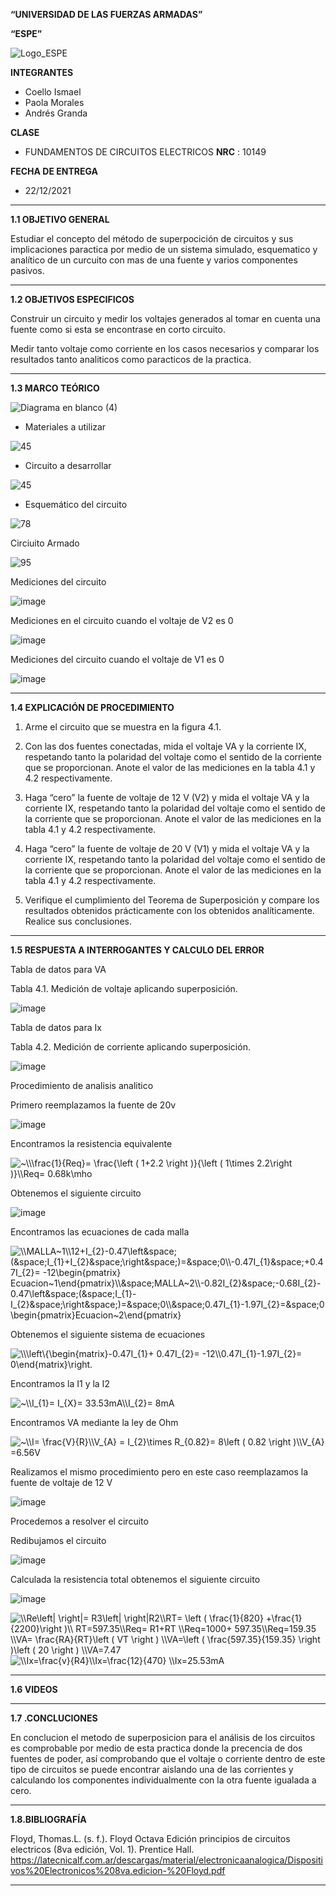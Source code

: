 **“UNIVERSIDAD DE LAS FUERZAS ARMADAS”**

**“ESPE”**

![Logo_ESPE](https://user-images.githubusercontent.com/93800511/140828546-04ee2765-180c-4e68-84cf-8bca73c21c5f.png)

**INTEGRANTES**
* Coello Ismael 
* Paola Morales 
* Andrés Granda
 
**CLASE**
* FUNDAMENTOS DE CIRCUITOS ELECTRICOS **NRC** : 10149

**FECHA DE ENTREGA**
* 22/12/2021
--------------------------------------------------------------------------------------------------------------------------------------------------------------------------------

**1.1 OBJETIVO GENERAL**

Estudiar el concepto del método de superpocición de circuitos y sus implicaciones paractica por medio de un sistema simulado, esquematico y analítico de un curcuito con mas de una fuente y varios componentes pasivos. 

--------------------------------------------------------------------------------------------------------------------------------------------------------------------------------

**1.2 OBJETIVOS ESPECIFICOS**

Construir un circuito y medir los voltajes generados al tomar en cuenta una fuente como si esta se encontrase en corto circuito.

Medir tanto voltaje como corriente en los casos necesarios y comparar los resultados tanto analiticos como paracticos de la practica.

--------------------------------------------------------------------------------------------------------------------------------------------------------------------------------

**1.3 MARCO TEÓRICO**

![Diagrama en blanco (4)](https://user-images.githubusercontent.com/93800511/147184271-ce008cf3-a28f-4638-9cbf-5f8badd2e48d.png)

* Materiales a utilizar

![45](https://user-images.githubusercontent.com/93800511/147148540-4c625ba5-a153-406e-9326-11f1f0a0effe.png)

* Circuito a desarrollar

![45](https://user-images.githubusercontent.com/93800511/147148692-ce09e4d6-3f21-4443-b846-2572b9353837.png)

* Esquemático del circuito 

![78](https://user-images.githubusercontent.com/93800511/147150848-dee73b58-4653-4076-b92d-3787d8957f14.png)

Circiuito Armado 

![95](https://user-images.githubusercontent.com/93800511/147153300-d8392b79-6747-4af6-a266-dc9b7e05436b.jpg)

Mediciones del circuito

![image](https://user-images.githubusercontent.com/93835587/147166275-387c44a7-804f-443a-80ef-e2cae2a4781c.png)


Mediciones en el circuito cuando el voltaje de V2 es 0

![image](https://user-images.githubusercontent.com/93835587/147160500-345cacff-354b-4c37-a968-74f45de09775.png)

Mediciones del circuito cuando el voltaje de V1 es 0

![image](https://user-images.githubusercontent.com/93835587/147160075-c2be73e0-dedb-478f-bbc8-d3200239bbd6.png)

--------------------------------------------------------------------------------------------------------------------------------------------------------------------------------

**1.4 EXPLICACIÓN DE PROCEDIMIENTO**

1. Arme el circuito que se muestra en la figura 4.1.

2. Con las dos fuentes conectadas, mida el voltaje VA y la corriente IX, respetando
tanto la polaridad del voltaje como el sentido de la corriente que se proporcionan. Anote
el valor de las mediciones en la tabla 4.1 y 4.2 respectivamente.

3. Haga “cero” la fuente de voltaje de 12 V (V2) y mida el voltaje VA y la corriente
IX, respetando tanto la polaridad del voltaje como el sentido de la corriente que se
proporcionan. Anote el valor de las mediciones en la tabla 4.1 y 4.2 respectivamente.

4. Haga “cero” la fuente de voltaje de 20 V (V1) y mida el voltaje VA y la corriente
IX, respetando tanto la polaridad del voltaje como el sentido de la corriente que se
proporcionan. Anote el valor de las mediciones en la tabla 4.1 y 4.2 respectivamente.

5. Verifique el cumplimiento del Teorema de Superposición y compare los
resultados obtenidos prácticamente con los obtenidos analíticamente. Realice sus
conclusiones.


--------------------------------------------------------------------------------------------------------------------------------------------------------------------------------

**1.5 RESPUESTA A INTERROGANTES Y CALCULO DEL ERROR**


Tabla de datos para VA

Tabla 4.1. Medición de voltaje aplicando superposición.

![image](https://user-images.githubusercontent.com/93835587/147247499-14555f12-6727-46cb-9adc-13542fb18ee0.png)

Tabla de datos para Ix

Tabla 4.2. Medición de corriente aplicando superposición.

![image](https://user-images.githubusercontent.com/93835587/147248395-d8d943af-1f84-49b5-80ff-121090397f3e.png)


Procedimiento de analisis analitico

 Primero reemplazamos la fuente de 20v
 
 ![image](https://user-images.githubusercontent.com/93835587/147170994-910734ac-0654-49d8-aed9-f6681c1806bc.png)

Encontramos la resistencia equivalente

<img src="https://latex.codecogs.com/svg.image?~\\\frac{1}{Req}=&space;\frac{\left&space;(&space;1&plus;2.2&space;\right&space;)}{\left&space;(&space;&space;&space;1\times&space;2.2\right&space;)}\\Req=&space;0.68k\mho&space;&space;" title="~\\\frac{1}{Req}= \frac{\left ( 1+2.2 \right )}{\left ( 1\times 2.2\right )}\\Req= 0.68k\mho " />

Obtenemos el siguiente circuito

![image](https://user-images.githubusercontent.com/93835587/147172082-5b068491-8fe2-435c-82f9-423a18daa224.png)


Encontramos las ecuaciones de cada malla 

<img src="https://latex.codecogs.com/svg.image?\\MALLA~1\\12&plus;I_{2}-0.47\left&space;(&space;I_{1}&plus;I_{2}&space;\right&space;)=&space;0\\-0.47I_{1}&space;&plus;0.47I_{2}=&space;-12\begin{pmatrix}&space;Ecuacion~1\end{pmatrix}\\&space;MALLA~2\\-0.82I_{2}&space;-0.68I_{2}-0.47\left&space;(&space;I_{1}-I_{2}&space;\right&space;)=&space;0\\&space;0.47I_{1}-1.97I_{2}=&space;0\begin{pmatrix}Ecuacion~2\end{pmatrix}" title="\\MALLA~1\\12+I_{2}-0.47\left&space;(&space;I_{1}+I_{2}&space;\right&space;)=&space;0\\-0.47I_{1}&space;+0.47I_{2}= -12\begin{pmatrix} Ecuacion~1\end{pmatrix}\\&space;MALLA~2\\-0.82I_{2}&space;-0.68I_{2}-0.47\left&space;(&space;I_{1}-I_{2}&space;\right&space;)=&space;0\\&space;0.47I_{1}-1.97I_{2}=&space;0\begin{pmatrix}Ecuacion~2\end{pmatrix}" />

Obtenemos el siguiente sistema de ecuaciones 

<img src="https://latex.codecogs.com/svg.image?\\\left\{\begin{matrix}-0.47I_{1}&plus;&space;0.47I_{2}=&space;-12\\0.47I_{1}-1.97I_{2}=&space;0\end{matrix}\right." title="\\\left\{\begin{matrix}-0.47I_{1}+ 0.47I_{2}= -12\\0.47I_{1}-1.97I_{2}= 0\end{matrix}\right." />

Encontramos la I1 y la I2

<img src="https://latex.codecogs.com/svg.image?~\\I_{1}=&space;I_{X}=&space;33.53mA\\I_{2}=&space;8mA" title="~\\I_{1}= I_{X}= 33.53mA\\I_{2}= 8mA" />

Encontramos VA mediante la ley de Ohm

<img src="https://latex.codecogs.com/svg.image?~\\I=&space;\frac{V}{R}\\V_{A}&space;=&space;I_{2}\times&space;R_{0.82}=&space;8\left&space;(&space;0.82&space;\right&space;)\\V_{A}&space;=6.56V&space;" title="~\\I= \frac{V}{R}\\V_{A} = I_{2}\times R_{0.82}= 8\left ( 0.82 \right )\\V_{A} =6.56V " />

Realizamos el mismo procedimiento pero en este caso reemplazamos la fuente de voltaje de 12 V 

![image](https://user-images.githubusercontent.com/93835587/147174272-0bf3112a-1c1b-458f-833e-ef1a2afd19d8.png)

Procedemos a resolver el circuito 

Redibujamos el circuito 

![image](https://user-images.githubusercontent.com/93835587/147174508-514c2099-0434-4e80-a424-f49f44527b14.png)
 
 Calculada la resistencia total obtenemos el siguiente circuito
 
 ![image](https://user-images.githubusercontent.com/93835587/147174904-59512170-c8e4-4a59-9ed7-141a05853439.png)



<img src="https://latex.codecogs.com/svg.image?\\Re\left|&space;\right|=&space;R3\left|&space;\right|R2\\RT=&space;\left&space;(&space;\frac{1}{820}&space;&plus;\frac{1}{2200}\right&space;)\\&space;RT=597.35\\Req=&space;R1&plus;RT&space;\\Req=1000&plus;&space;597.35\\Req=159.35&space;\\VA=&space;\frac{RA}{RT}\left&space;(&space;VT&space;\right&space;)&space;\\VA=\left&space;(&space;\frac{597.35}{159.35}&space;\right&space;)\left&space;(&space;20&space;\right&space;)&space;\\VA=7.47&space;" title="\\Re\left| \right|= R3\left| \right|R2\\RT= \left ( \frac{1}{820} +\frac{1}{2200}\right )\\ RT=597.35\\Req= R1+RT \\Req=1000+ 597.35\\Req=159.35 \\VA= \frac{RA}{RT}\left ( VT \right ) \\VA=\left ( \frac{597.35}{159.35} \right )\left ( 20 \right ) \\VA=7.47 " />

<img src="https://latex.codecogs.com/svg.image?\\Ix=\frac{v}{R4}\\Ix=\frac{12}{470}&space;\\Ix=25.53mA&space;" title="\\Ix=\frac{v}{R4}\\Ix=\frac{12}{470} \\Ix=25.53mA " />



--------------------------------------------------------------------------------------------------------------------------------------------------------------------------------

**1.6 VIDEOS**

--------------------------------------------------------------------------------------------------------------------------------------------------------------------------------

**1.7 .CONCLUCIONES**

En conclucion el metodo de superposicion para el análisis de los circuitos es comprobable por medio de esta practica donde la precencia de dos fuentes de poder, así comprobando que el voltaje o corriente dentro de este tipo de circuitos se puede encontrar aislando una de las corrientes y calculando los componentes individualmente con la otra fuente igualada a cero. 

--------------------------------------------------------------------------------------------------------------------------------------------------------------------------------

**1.8.BIBLIOGRAFÍA**

Floyd, Thomas.L. (s. f.). Floyd Octava Edición principios de circuitos electricos (8va edición, Vol. 1). Prentice Hall. https://latecnicalf.com.ar/descargas/material/electronicaanalogica/Dispositivos%20Electronicos%208va.edicion-%20Floyd.pdf

--------------------------------------------------------------------------------------------------------------------------------------------------------------------------------
